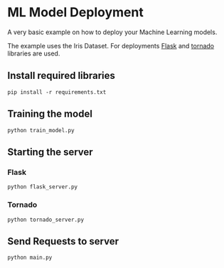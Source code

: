 # ML Model Deployment

A very basic example on how to deploy your Machine Learning models.

The example uses the Iris Dataset. For deployments [Flask](https://flask.palletsprojects.com/en/1.1.x/) and [tornado](https://www.tornadoweb.org/en/stable/) libraries are used.

## Install required libraries
`pip install -r requirements.txt`

## Training the model
`python train_model.py`

## Starting the server
### Flask
`python flask_server.py`
### Tornado
`python tornado_server.py`

## Send Requests to server
`python main.py`

